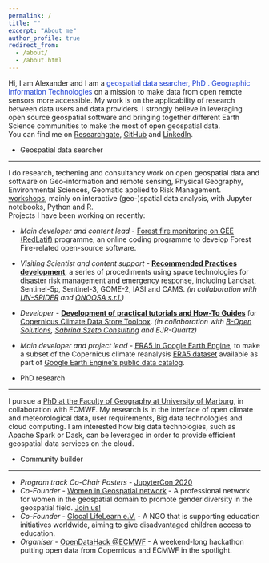 ```yaml
---
permalink: /
title: ""
excerpt: "About me"
author_profile: true
redirect_from: 
  - /about/
  - /about.html
---
```



Hi, I am Alexander and I am a <font color='#173cd6'>geospatial data searcher, PhD . Geographic Information Technologies </font> on a mission to make data from open remote sensors more accessible. My work is on the applicability of research between data users and data providers. I strongly believe in leveraging open source geospatial software and bringing together different Earth Science communities to make the most of open geospatial data.<br>
You can find me on [Researchgate](https://www.researchgate.net/profile/Alexander_Ariza2), [GitHub](https://github.com/Alexanderariza) and [LinkedIn](https://www.linkedin.com/in/alexander-ariza).

- Geospatial data searcher
------
I do research, techening and consultancy work on open geospatial data and software on Geo-information and remote sensing, Physical Geography, Environmental Sciences, Geomatic applied to Risk Management. [workshops](/talks), mainly on interactive (geo-)spatial data analysis, with Jupyter notebooks, Python and R.<br>
Projects I have been working on recently:<br>
  - *Main developer and content lead* - [Forest fire monitoring on GEE (RedLatif)](http://incendios.fan-bo.org/Satrifo/) programme, an online coding programme to develop Forest Fire-related open-source software.<br>
  - *Visiting Scientist and content support* - [**Recommended Practices development**](http://www.un-spider.org/advisory-support/recommended-practices), a series of procediments using space technologies for disaster risk management and emergency response, including Landsat, Sentinel-5p, Sentinel-3, GOME-2, IASI and CAMS. *(in collaboration with <a href="http://www.un-spider.org/">UN-SPIDER</a> and <a href="https://www.unoosa.org/" target="_blank">ONOOSA s.r.l.</a>)*<br>
  - *Developer* - [**Development of practical tutorials and How-To Guides**](https://cds.climate.copernicus.eu/toolbox/doc/index.html) for <a href="https://cds.climate.copernicus.eu/" target="_blank">Copernicus Climate Data Store Toolbox</a>. *(in collaboration with <a href="http://www.bopen.it/" target="_blank">B-Open Solutions</a>, <a href="http://sabrinaszeto.com/" target="_blank">Sabrina Szeto Consulting</a> and EJR-Quartz)*<br>
  - *Main developer and project lead* - [ERA5 in Google Earth Engine](https://github.com/jwagemann/era5_in_gee), to make a subset of the Copernicus climate reanalysis [ERA5 dataset](https://cds.climate.copernicus.eu/cdsapp#!/dataset/reanalysis-era5-single-levels?tab=overview) available as part of <a href="https://developers.google.com/earth-engine/datasets/catalog/ECMWF_ERA5_DAILY" target="__blank">Google Earth Engine's public data catalog</a>.

- PhD research
------
I pursue a [PhD at the Faculty of Geography at University of Marburg](http://vhrz669.hrz.uni-marburg.de/lcrs/content_subprojects.do?phase=1&subpage=aims&subprojectid=1013), in collaboration with ECMWF. My research is in the interface of open climate and meteorological data, user requirements, Big data technologies and cloud computing. I am interested how big data technologies, such as Apache Spark or Dask, can be leveraged in order to provide efficient geospatial data services on the cloud.

- Community builder
------
  - *Program track Co-Chair Posters* - [JupyterCon 2020](https://jupytercon.com/)
  - *Co-Founder* - [Women in Geospatial network](https://womeningeospatial.org) - A professional network for women in the geospatial domain to promote gender diversity in the geospatial field. [Join us!](bit.ly/womeningeospatial_signup)
  - *Co-Founder* - [Glocal LifeLearn e.V.](https://glocal-lifelearn.org) - A NGO that is supporting education initiatives worldwide, aiming to give disadvantaged children access to education. 
  - *Organiser* - [OpenDataHack @ECMWF](https://www.ecmwf.int/en/learning/workshops/opendatahack-ecmwf-beyond-weather-explore-creative-uses-open-data) - A weekend-long hackathon putting open data from Copernicus and ECMWF in the spotlight.



